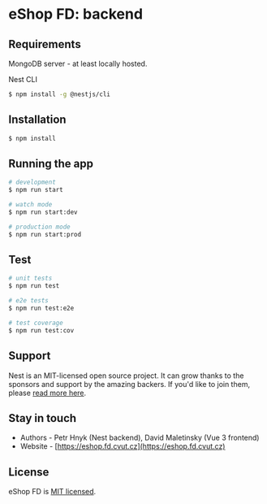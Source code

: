 # eShop FD: backend

## Requirements
MongoDB server - at least locally hosted.

Nest CLI
```bash
$ npm install -g @nestjs/cli
```

## Installation

```bash
$ npm install
```

## Running the app

```bash
# development
$ npm run start

# watch mode
$ npm run start:dev

# production mode
$ npm run start:prod
```

## Test

```bash
# unit tests
$ npm run test

# e2e tests
$ npm run test:e2e

# test coverage
$ npm run test:cov
```

## Support

Nest is an MIT-licensed open source project. It can grow thanks to the sponsors and support by the amazing backers. If you'd like to join them, please [read more here](https://docs.nestjs.com/support).

## Stay in touch

- Authors - Petr Hnyk (Nest backend), David Maletinsky (Vue 3 frontend)
- Website - [https://eshop.fd.cvut.cz](https://eshop.fd.cvut.cz)

## License

  eShop FD is [MIT licensed](LICENSE).
